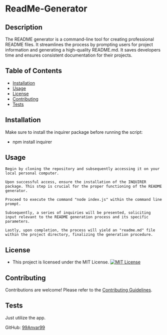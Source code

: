 # ReadMe-Generator

## Description

The README generator is a command-line tool for creating professional README files. It streamlines the process by prompting users for project information and generating a high-quality README.md. It saves developers time and ensures consistent documentation for their projects.

## Table of Contents

- [Installation](#installation)
- [Usage](#usage)
- [License](#license)
- [Contributing](#contributing)
- [Tests](#tests)

## Installation

Make sure to install the inquirer package before running the script: 
- npm install inquirer

## Usage

```
Begin by cloning the repository and subsequently accessing it on your local personal computer.

Upon successful access, ensure the installation of the INQUIRER package. This step is crucial for the proper functioning of the README generator.

Proceed to execute the command "node index.js" within the command line prompt.

Subsequently, a series of inquiries will be presented, soliciting input relevant to the README generation process and its specific parameters.

Lastly, upon completion, the process will yield an "readme.md" file within the project directory, finalizing the generation procedure.
```

## License

- This project is licensed under the MIT License.
[![MIT License](https://img.shields.io/badge/License-MIT-blue.svg)](https://opensource.org/licenses/MIT)

## Contributing

Contributions are welcome! Please refer to the [Contributing Guidelines](CONTRIBUTING.md).

## Tests

Just utilize the app.

GitHub: [99Anvar99](https://github.com/99Anvar99)

